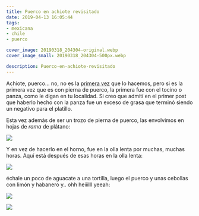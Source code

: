 ```yaml
---
title: Puerco en achiote revisitado
date: 2019-04-13 16:05:44
tags:
- mexicana
- chile
- puerco

cover_image: 20190318_204304-original.webp
cover_image_small: 20190318_204304-500px.webp

description: Puerco-en-achiote-revisitado
---
```



Achiote, puerco... no, no es la <a href="/2017/10/1/Puerco-en-achiote"> primera vez</a> que lo hacemos, pero si es la primera vez que es con pierna de puerco, la primera fue con el tocino o panza, como le digan en tu localidad. Si creo que admití en el primer post que haberlo hecho con la panza fue un exceso de grasa que terminó siendo un negativo para el platillo. 

Esta vez además de ser un trozo de pierna de puerco, las envolvimos en hojas de *rama* de plátano:

[![](20190317_112518-800px.webp)](20190317_112518-original.webp)

Y en vez de hacerlo en el horno, fue en la olla lenta por muchas, muchas horas. Aquí está después de esas horas en la olla lenta:

[![](20190318_203747-800px.webp)](20190318_203747-original.webp)

échale un poco de aguacate a una tortilla, luego el puerco y unas cebollas con limón y habanero y.. ohh  heiiilll yeeah:

[![](20190318_204304-800px.webp)](20190318_204304-original.webp)

[![](20190319_191006-800px.webp)](20190319_191006-original.webp)
